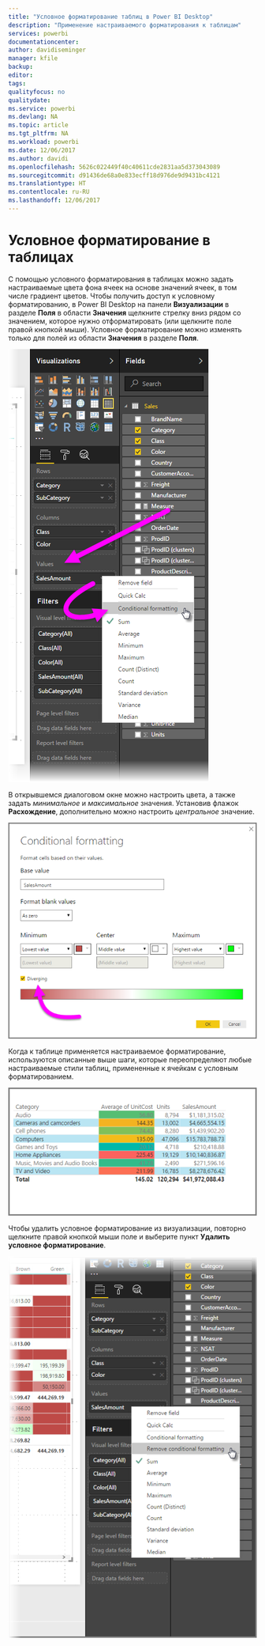 ```yaml
---
title: "Условное форматирование таблиц в Power BI Desktop"
description: "Применение настраиваемого форматирования к таблицам"
services: powerbi
documentationcenter: 
author: davidiseminger
manager: kfile
backup: 
editor: 
tags: 
qualityfocus: no
qualitydate: 
ms.service: powerbi
ms.devlang: NA
ms.topic: article
ms.tgt_pltfrm: NA
ms.workload: powerbi
ms.date: 12/06/2017
ms.author: davidi
ms.openlocfilehash: 5626c022449f40c40611cde2831aa5d373043089
ms.sourcegitcommit: d91436de68a0e833ecff18d976de9d9431bc4121
ms.translationtype: HT
ms.contentlocale: ru-RU
ms.lasthandoff: 12/06/2017
---
```

# <a name="conditional-formatting-in-tables"></a>Условное форматирование в таблицах
С помощью условного форматирования в таблицах можно задать настраиваемые цвета фона ячеек на основе значений ячеек, в том числе градиент цветов. Чтобы получить доступ к условному форматированию, в Power BI Desktop на панели **Визуализации** в разделе **Поля** в области **Значения** щелкните стрелку вниз рядом со значением, которое нужно отформатировать (или щелкните поле правой кнопкой мыши). Условное форматирование можно изменять только для полей из области **Значения** в разделе **Поля**.

![](media/desktop-conditional-table-formatting/table-formatting_1.png)

В открывшемся диалоговом окне можно настроить цвета, а также задать *минимальное* и *максимальное* значения. Установив флажок **Расхождение**, дополнительно можно настроить *центральное* значение.

![](media/desktop-conditional-table-formatting/table-formatting_2.png)

Когда к таблице применяется настраиваемое форматирование, используются описанные выше шаги, которые переопределяют любые настраиваемые стили таблиц, примененные к ячейкам с условным форматированием.

![](media/desktop-conditional-table-formatting/table-formatting_3.png)

Чтобы удалить условное форматирование из визуализации, повторно щелкните правой кнопкой мыши поле и выберите пункт **Удалить условное форматирование**.

![](media/desktop-conditional-table-formatting/table-formatting_4.png)

